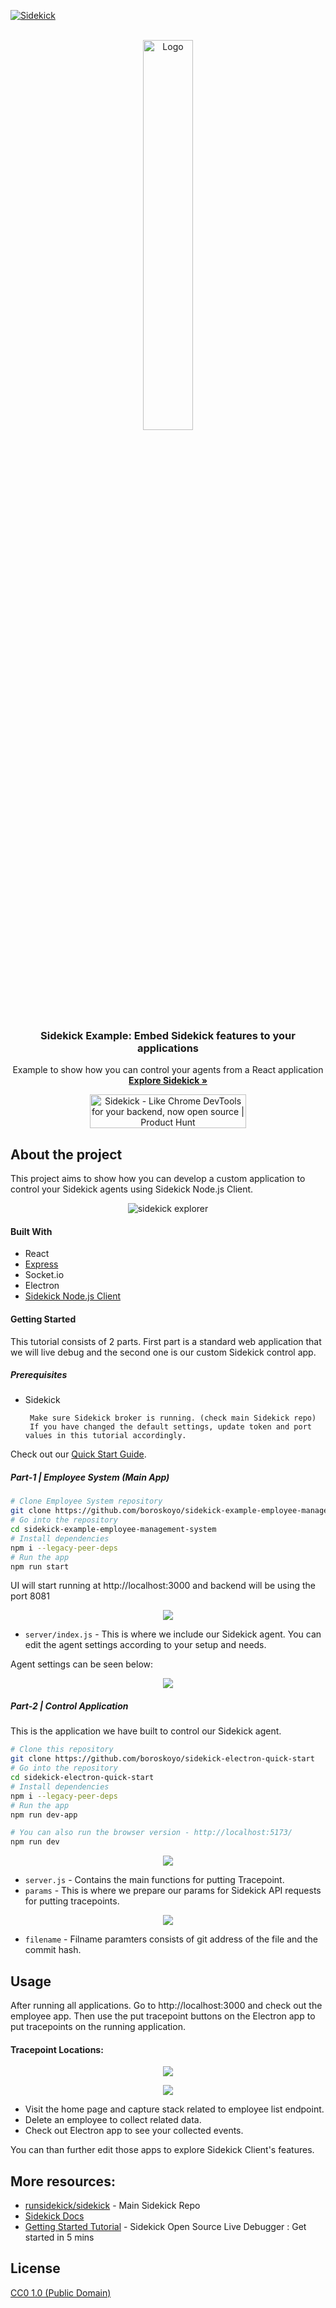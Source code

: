<a name="readme-top"></a>

[![Sidekick][sidekick-shield]][sidekick-url]

<!-- PROJECT LOGO -->
<br />
<div align="center">
  <a href="https://github.com/runsidekick/sidekick">
    <img src="https://4750167.fs1.hubspotusercontent-na1.net/hubfs/4750167/Sidekick%20OS%20repo/logo-1.png" alt="Logo" width="40%" height="40%">
  </a>
  </div>
<div align="center">



  <h3 align="center">Sidekick Example: Embed Sidekick features to your applications </h3>

  <p align="center">
    Example to show how you can control your agents from a React application
    <br />
    <a href="https://github.com/runsidekick/sidekick"><strong>Explore Sidekick »</strong></a>
    <br />
  </p>
</div>


<div align="center">
<a href="https://www.producthunt.com/posts/sidekick-12?utm_source=badge-top-post-badge&utm_medium=badge&utm_souce=badge-sidekick&#0045;12" target="_blank"><img src="https://api.producthunt.com/widgets/embed-image/v1/top-post-badge.svg?post_id=357053&theme=light&period=daily" alt="Sidekick - Like&#0032;Chrome&#0032;DevTools&#0032;for&#0032;your&#0032;backend&#0044;&#0032;now&#0032;open&#0032;source | Product Hunt" style="width: 250px; height: 54px;" width="250" height="54" /></a>
</div>


## About the project

This project aims to show how you can develop a custom application to control your Sidekick agents using Sidekick Node.js Client.

<p align="center">
    <img src="assets/tutorial.gif" alt="sidekick explorer">
</p>

#### Built With

- React
- [Express](https://expressjs.com/)
- Socket.io
- Electron
- [Sidekick Node.js Client](https://www.npmjs.com/package/@runsidekick/sidekick-client)



#### Getting Started

This tutorial consists of 2 parts. First part is a standard web application that we will live debug and the second one is our custom Sidekick control app.


##### Prerequisites

 * Sidekick

        Make sure Sidekick broker is running. (check main Sidekick repo)
        If you have changed the default settings, update token and port values in this tutorial accordingly.

Check out our  [Quick Start Guide](https://medium.com/p/efc0845a2288).



##### Part-1 | Employee System (Main App)


```bash
# Clone Employee System repository
git clone https://github.com/boroskoyo/sidekick-example-employee-management-system
# Go into the repository
cd sidekick-example-employee-management-system
# Install dependencies
npm i --legacy-peer-deps
# Run the app
npm run start
```

UI will start running at http://localhost:3000 and backend will be using the port 8081

<p align="center">
  <img src="assets/tutorial1.png">
</p>

- `server/index.js` - This is where we include our Sidekick agent. You can edit the agent settings according to your setup and needs.

Agent settings can be seen below:

<p align="center">
  <img src="assets/agent-settings.png">
</p>


##### Part-2 | Control Application

This is the application we have built to control our Sidekick agent.

```bash
# Clone this repository
git clone https://github.com/boroskoyo/sidekick-electron-quick-start
# Go into the repository
cd sidekick-electron-quick-start
# Install dependencies
npm i --legacy-peer-deps
# Run the app
npm run dev-app
```

```bash
# You can also run the browser version - http://localhost:5173/
npm run dev
```
<p align="center">
  <img src="assets/sidekick-explorer.png">
</p>


- `server.js` - Contains the main functions for putting Tracepoint.
- `params` - This is where we prepare our params for Sidekick API requests for putting tracepoints.

<p align="center">
  <img src="assets/params.png">
</p>


- `filename` - Filname paramters consists of git address of the file and the commit hash.

## Usage
After running all applications. Go to http://localhost:3000 and check out the employee app. Then use the put tracepoint buttons on the Electron app to put tracepoints on the running application.

#### Tracepoint Locations:

<p align="center">
  <img src="assets/first-tp.png">
</p>

<p align="center">
  <img src="assets/second-tp.png">
</p>

- Visit the home page and capture stack related to employee list endpoint.
- Delete an employee to collect related data.
- Check out Electron app to see your collected events.

You can than further edit those apps to explore Sidekick Client's features.



## More resources:

- [runsidekick/sidekick](https://github.com/runsidekick/sidekick) - Main Sidekick Repo
- [Sidekick Docs](https://docs.runsidekick.com/)
- [Getting Started Tutorial](https://medium.com/runsidekick/sidekick-open-source-live-debugger-get-started-in-5-mins-efc0845a2288) - Sidekick Open Source Live Debugger : Get started in 5 mins

## License

[CC0 1.0 (Public Domain)](LICENSE.md)



<!-- MARKDOWN LINKS & IMAGES -->
<!-- https://www.markdownguide.org/basic-syntax/#reference-style-links -->
[sidekick-shield]: https://img.shields.io/badge/USE-SIDEKICK-purple?style=for-the-badge
[sidekick-url]: https://github.com/RunSidekick/sidekick

